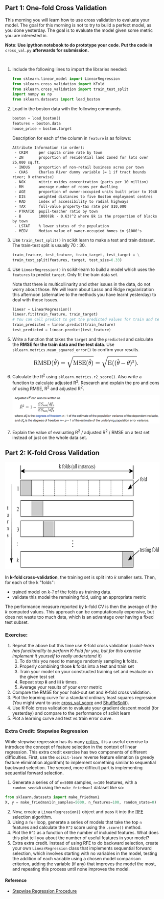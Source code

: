 ## Part 1: One-fold Cross Validation

This morning you will learn how to use cross validation to evaluate your model.
The goal for this morning is not to try to build a perfect model, as you
done yesterday. The goal is to evaluate the model given some metric you are
interested in.

**Note: Use ipython notebook to do prototype your code.**
      **Put the code in** `cross_val.py` **afterwards for submission.**

<br>

1. Include the following lines to import the libraries needed:

   ```python
   from sklearn.linear_model import LinearRegression
   from sklearn.cross_validation import KFold
   from sklearn.cross_validation import train_test_split
   import numpy as np
   from sklearn.datasets import load_boston
   ```

2. Load in the boston data with the following commands.

   ```python
   boston = load_boston()
   features = boston.data
   house_price = boston.target
   ```

   Description for each of the column in `feature` is as follows:

   ```
   Attribute Information (in order):
    - CRIM     per capita crime rate by town
    - ZN       proportion of residential land zoned for lots over 25,000 sq.ft.
    - INDUS    proportion of non-retail business acres per town
    - CHAS     Charles River dummy variable (= 1 if tract bounds river; 0 otherwise)
    - NOX      nitric oxides concentration (parts per 10 million)
    - RM       average number of rooms per dwelling
    - AGE      proportion of owner-occupied units built prior to 1940
    - DIS      weighted distances to five Boston employment centres
    - RAD      index of accessibility to radial highways
    - TAX      full-value property-tax rate per $10,000
    - PTRATIO  pupil-teacher ratio by town
    - B        1000(Bk - 0.63)^2 where Bk is the proportion of blacks by town
    - LSTAT    % lower status of the population
    - MEDV     Median value of owner-occupied homes in $1000's
   ```

3. Use `train_test_split()` in scikit learn to make a test and train dataset.
   The train-test split is usually 70 : 30.

   ```python
   train_feature, test_feature, train_target, test_target = \
   train_test_split(features, target, test_size=0.33)
   ```

3. Use `LinearRegression()` in scikit-learn to build a model which uses the
   `features` to predict `target`. Only fit the train data set.

   Note that there is multicollinarity and other issues in the data, do not
   worry about those. We will learn about Lasso and Ridge regularization this
   afternoon (alternative to the methods you have learnt yesterday) to
   deal with those issues.

   ```python
   linear = LinearRegression()
   linear.fit(train_feature, train_target)
   # You can call predict to get the predicted values for train and test
   train_predicted = linear.predict(train_feature)
   test_predicted = linear.predict(test_feature)
   ```

4. Write a function that takes the `target` and the `predicted` and calculate
   the **RMSE for the train data and the test data**. Use
   `sklearn.metrics.mean_squared_error()` to confirm your results.

   <div align="center">
    <img src="images/rmse.png">
   </div>

5. Calculate the R<sup>2</sup> using `sklearn.metrics.r2_score()`. Also write
   a function to calculate adjusted R<sup>2</sup>. Research and explain the
   pro and cons of using RMSE, R<sup>2</sup> and adjusted R<sup>2</sup>.

   <div align="center">
    <img src="images/adj_r_sq.png">
   </div>

6. Explain the value of evaluating R<sup>2</sup> / adjusted R<sup>2</sup> /
   RMSE on a test set instead of just on the whole data set.

## Part 2: K-fold Cross Validation


<div align="center">
    <img height="350" src="images/kfold.png">
</div>

In **k-fold cross-validation**, the training set is split into *k* smaller sets.
Then, for each of the k "folds":

* trained model on *k-1* of the folds as training data.
* validate this model the remaining fold, using an appropriate metric

The performance measure reported by k-fold CV is then the average of the *k*
computed values. This approach can be computationally expensive, but does not
waste too much data, which is an advantage over having a fixed test subset.


### Exercise:

1. Repeat the above but this time use K-fold cross validation (_scikit-learn has functionality to perform K-Fold for you, but for this exercise implement it yourself to really understand it_)
    1. To do this you need to manage randomly sampling **k** folds.
    2. Properly combining those **k** folds into a test and train set
    3. Train your model on your constructed training set and evaluate on the given test set
    3. Repeat step __ii__ and __iii__ _k_ times.
    4. Average your results of your error metric
2. Compare the RMSE for your hold-out set and K-fold cross validation.
3. Plot the learning curve for a standard ordinary least squares regression (You might want to use: [cross_val_score](http://scikit-learn.org/stable/modules/generated/sklearn.cross_validation.cross_val_score.html) and [ShuffleSplit](http://scikit-learn.org/stable/modules/generated/sklearn.cross_validation.ShuffleSplit.html)).
5. Use K-Fold cross validation to evaluate your gradient descent model (for yesterday) and compare to the performance of scikit learn
6. Plot a learning curve and test vs train error curve.

### Extra Credit: Stepwise Regression

While stepwise regression has its many [critics](http://andrewgelman.com/2014/06/02/hate-stepwise-regression/), it is a useful exercise to introduce the concept of feature selection in the context of linear regression. This extra credit exercise has two components of different difficulties. First, use the `scikit-learn` reverse feature elimation (a greedy feature elimination algorithm) to implement something similar to sequential backward selection. The second, more difficult part is implementing sequential forward selection.

1. Generate a series of of `n=5000` samples, `n=100` features, with a `random_seed=0` using the `make_friedman1` dataset like so:

```python
from sklearn.datasets import make_friedman1
X, y = make_friedman1(n_samples=5000, n_features=100, random_state=0)
```

2. Now, create a `LinearRegression()` object and pass it into the [RFE](http://scikit-learn.org/stable/modules/generated/sklearn.feature_selection.RFE.html) selection algorithm.
3. Using a `for` loop, generate a series of models that take the top `n` features and calculate the `R^2` score using the `.score()` method.
4. Plot the `R^2` as a function of the number of included features. What does this plot tell you about the number of useful features in your model?
5. Extra extra credit. Instead of using RFE to do backward selection, create your own `LinearRegression` class that implements sequential forward selection, which involves starting with no variables in the model, testing the addition of each variable using a chosen model comparison criterion, adding the variable (if any) that improves the model the most, and repeating this process until none improves the model.

#### Reference

* [Stepwise Regression Procedure](https://onlinecourses.science.psu.edu/stat501/node/88)
